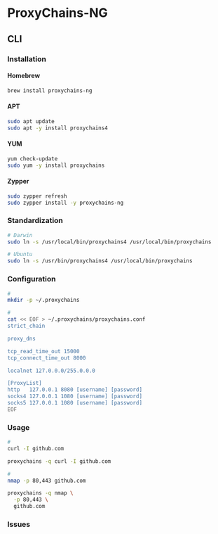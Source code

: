 # ProxyChains-NG

<!--
https://app.pluralsight.com/library/courses/defense-evasion-proxychains/table-of-contents
-->

## CLI

### Installation

#### Homebrew

```sh
brew install proxychains-ng
```

#### APT

```sh
sudo apt update
sudo apt -y install proxychains4
```

#### YUM

```sh
yum check-update
sudo yum -y install proxychains
```

#### Zypper

```sh
sudo zypper refresh
sudo zypper install -y proxychains-ng
```

### Standardization

```sh
# Darwin
sudo ln -s /usr/local/bin/proxychains4 /usr/local/bin/proxychains

# Ubuntu
sudo ln -s /usr/bin/proxychains4 /usr/local/bin/proxychains
```

### Configuration

```sh
#
mkdir -p ~/.proxychains

#
cat << EOF > ~/.proxychains/proxychains.conf
strict_chain

proxy_dns

tcp_read_time_out 15000
tcp_connect_time_out 8000

localnet 127.0.0.0/255.0.0.0

[ProxyList]
http   127.0.0.1 8080 [username] [password]
socks4 127.0.0.1 1080 [username] [password]
socks5 127.0.0.1 1080 [username] [password]
EOF
```

### Usage

```sh
#
curl -I github.com

proxychains -q curl -I github.com

#
nmap -p 80,443 github.com

proxychains -q nmap \
  -p 80,443 \
  github.com
```

### Issues

<!-- ####

```log
dyld: warning: could not load inserted library '/usr/local/Cellar/proxychains-ng/4.14/lib/libproxychains4.dylib' into hardened process because no suitable image found.  Did find:
	/usr/local/Cellar/proxychains-ng/4.14/lib/libproxychains4.dylib: code signature in (/usr/local/Cellar/proxychains-ng/4.14/lib/libproxychains4.dylib) not valid for use in process using Library Validation: mapped file has no cdhash, completely unsigned? Code has to be at least ad-hoc signed.
	/usr/local/Cellar/proxychains-ng/4.14/lib/libproxychains4.dylib: stat() failed with errno=1
```

```sh
# Enter the recovery mode of the system.
# Restart the computer and press: Command + R

# Disable SIP
csrutil disable
reboot

# Uninstall the old proxychains after restart
brew tap beeftornado/rmtree
brew rmtree proxychains-ng

# Reinstall
proxychains-ng --universal

# Confirm whether the configuration of proxychains-ng is correct, if not, then configure proxychains.conf
# Confirm whether telnet is normal
proxychains4 telnet google.com 80

# Try pod update again
proxychains4 pod update

# The problem remains: code signing blocked mmap()
``` -->
